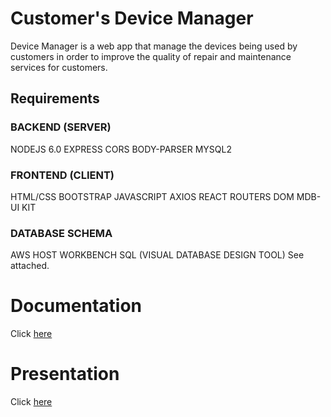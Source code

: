 # Customer's Device Manager
Device Manager is a web app that manage the devices being used by customers in order to improve the quality of repair and maintenance services for customers.
## Requirements
### BACKEND (SERVER)
NODEJS 6.0
EXPRESS
CORS
BODY-PARSER
MYSQL2
### FRONTEND (CLIENT)
HTML/CSS
BOOTSTRAP
JAVASCRIPT
AXIOS
REACT ROUTERS
DOM
MDB-UI KIT
### DATABASE SCHEMA
AWS HOST
WORKBENCH SQL (VISUAL DATABASE DESIGN TOOL)
See attached.
# Documentation
Click [here](https://github.com/baona30/CopierManager/blob/main/157A_Report.docx)
# Presentation
Click [here](https://github.com/baona30/CopierManager/blob/main/CS-157A.pptx)

